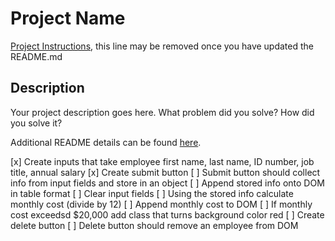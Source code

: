 # Project Name

[Project Instructions](./INSTRUCTIONS.md), this line may be removed once you have updated the README.md

## Description

Your project description goes here. What problem did you solve? How did you solve it?

Additional README details can be found [here](https://github.com/PrimeAcademy/readme-template/blob/master/README.md).

[x] Create inputs that take employee first name, last name, ID number, job title, annual salary
[x] Create submit button
[ ] Submit button should collect info from input fields and store in an object
[ ] Append stored info onto DOM in table format
[ ] Clear input fields 
[ ] Using the stored info calculate monthly cost (divide by 12) 
[ ] Append monthly cost to DOM
[ ] If monthly cost exceedsd $20,000 add class that turns background color red
[ ] Create delete button
[ ] Delete button should remove an employee from DOM
